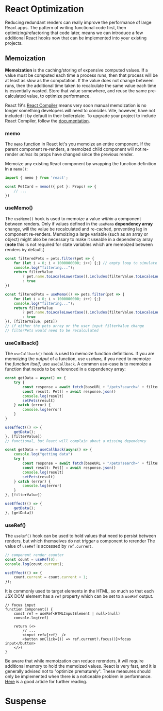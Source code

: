 
# React Optimization

Reducing redundant renders can really improve the performance of large React apps. The pattern of writing functional code first, then optimizing/refactoring that code later, means we can introduce a few additional React hooks now that can be implemented into your existing projects.

## Memoization

**Memoization** is the caching/storing of expensive computed values. If a value must be computed each time a process runs, then that process will be at least as slow as the computation. If the value does not change between runs, then the additional time taken to recalculate the same value each time is essentially wasted. Store that value somewhere, and reuse the same pre-calculated value, to optimize performance. 

React 19's [React Compiler](https://react.dev/learn/react-compiler) means very soon manual memoization is no longer something developers will need to consider. Vite, however, have not included it by default in their boilerplate. To upgrade your project to include React Compiler, follow the [documentation](https://react.dev/learn/react-compiler/installation).

### memo

The [`memo` function](https://react.dev/reference/react/memo) in React let's you memoize an entire component. If the parent component re-renders, a memoized child component will not re-render _unless_ its props have changed since the previous render. 

Memoize any existing React component by wrapping the function definition in a `memo()`:

```js
import { memo } from 'react';

const PetCard = memo(({ pet }: Props) => {
    // ...
})
```

### useMemo() 

The `useMemo()` hook is used to memoize a value _within_ a component between renders. Only if values defined in the `useMemo` **dependency array** change, will the value be recalculated and re-cached, preventing lag in component re-renders. Memoizing a large variable (such as an array or object) might also be necessary to make it useable in a dependency array (**note** this is not required for state variables which are memoized between renders by default.)

```ts
const filteredPets = pets.filter(pet => {
    for (let i = 0; i < 1000000000; i++) {;} // empty loop to simulate a slow process
    console.log("filtering...");
    return filterValue 
        ? pet.name.toLocaleLowerCase().includes(filterValue.toLocaleLowerCase()) 
        : true
})
```

```ts
const filteredPets = useMemo(() => pets.filter(pet => {
    for (let i = 0; i < 1000000000; i++) {;}
    console.log("filtering...");
    return filterValue 
        ? pet.name.toLocaleLowerCase().includes(filterValue.toLocaleLowerCase()) 
        : true
}), [filterValue, pets]) 
// if either the pets array or the user input filterValue change
// filterPets would need to be recalculated
```

### useCallback()

The `useCallback()` hook is used to memoize function definitions. If you are memoizing the _output_ of a function, use `useMemo`, if you need to memoize the _function itself_, use `useCallback`. A common use-case is to memoize a function that needs to be referenced in a dependency array:

```ts
const getData = async() => {
    try {
        const response = await fetch(baseURL + "/pets?search=" + filterValue)
        const result: Pet[] = await response.json()
        console.log(result)
        setPets(result)
    } catch (error) {
        console.log(error)
    }
}

useEffect(() => {
    getData();  
}, [filterValue])
// functional, but React will complain about a missing dependency
```

```ts
const getData = useCallback(async() => {
    console.log("getting data")
    try {
        const response = await fetch(baseURL + "/pets?search=" + filterValue)
        const result: Pet[] = await response.json()
        console.log(result)
        setPets(result)
    } catch (error) {
        console.log(error)
    }
}, [filterValue])

useEffect(() => {
    getData();
}, [getData])
```

### useRef()

The `useRef()` hook can be used to hold values that need to persist between renders, but which themselves do not _trigger_ a component to rerender The value of `useRef` is accessed by `ref.current`. 

```ts
// component render counter
const count = useRef(0);
console.log(count.current);

useEffect(() => {
    count.current = count.current + 1;
});
```

It is commonly used to target elements in the HTML, so much so that each JSX DOM element has a `ref` property which can be set to a `useRef` output. 

```tsx
// focus input
function Component() {
    const ref = useRef<HTMLInputElement | null>(null)
    console.log(ref)

    return (<>
        // ...
        <input ref={ref}  />
        <button onClick={() => ref.current?.focus()}>focus input</button>
    </>)
}
```

Be aware that while memoization can reduce rerenders, it will require additional memory to hold the memoized values. React is very fast, and it is generally advised not to "optimize prematurely". These measures should only be implemented when there is a noticeable problem in performance. [Here](https://kentcdodds.com/blog/usememo-and-usecallback) is a good article for further reading.

# Suspense

